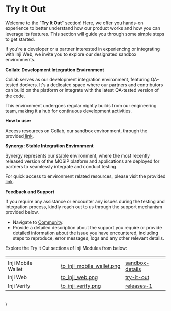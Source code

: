 # Try It Out

Welcome to the "**Try It Out**" section! Here, we offer you hands-on experience to better understand how our product works and how you can leverage its features. This section will guide you through some simple steps to get started.

If you're a developer or a partner interested in experiencing or integrating with Inji Web, we invite you to explore our designated sandbox environments.

**Collab: Development Integration Environment**

Collab serves as our development integration environment, featuring QA-tested dockers. It's a dedicated space where our partners and contributors can build on the platform or integrate with the latest QA-tested version of the code.

This environment undergoes regular nightly builds from our engineering team, making it a hub for continuous development activities.&#x20;

**How to use:**

Access resources on Collab, our sandbox environment, through the provided[ link](https://collab.mosip.net/).

**Synergy: Stable Integration Environment**

Synergy represents our stable environment, where the most recently released version of the MOSIP platform and applications are deployed for partners to seamlessly integrate and conduct testing.

For quick access to environment related resources, please visit the provided[ link](https://synergy.mosip.net/).

**Feedback and Support**

If you require any assistance or encounter any issues during the testing and integration process, kindly reach out to us through the support mechanism provided below.

* Navigate to [Community](http://community.mosip.io/).
* Provide a detailed description about the support you require or provide detailed information about the issue you have encountered, including steps to reproduce, error messages, logs and any other relevant details.

Explore the Try it Out sections of Inji Modules from below:

<table data-view="cards"><thead><tr><th></th><th></th><th></th><th data-hidden data-card-cover data-type="files"></th><th data-hidden data-card-target data-type="content-ref"></th></tr></thead><tbody><tr><td>Inji Mobile Wallet</td><td></td><td></td><td><a href="../.gitbook/assets/to_inji_mobile_wallet.png">to_inji_mobile_wallet.png</a></td><td><a href="../sandbox-details/">sandbox-details</a></td></tr><tr><td>Inji Web</td><td></td><td></td><td><a href="../.gitbook/assets/to_inji_web.png">to_inji_web.png</a></td><td><a href="../inji-web/try-it-out/">try-it-out</a></td></tr><tr><td>Inji Verify</td><td></td><td></td><td><a href="../.gitbook/assets/to_inji_verify.png">to_inji_verify.png</a></td><td><a href="../inji-verify/releases-1/">releases-1</a></td></tr></tbody></table>

\
\
